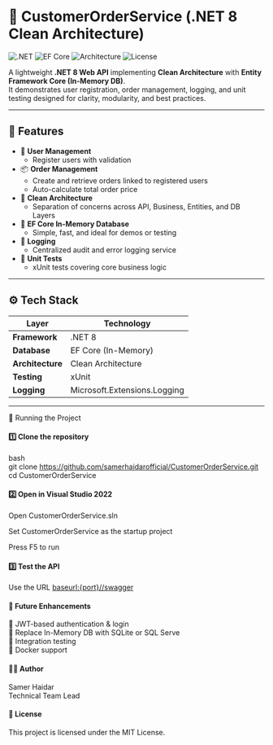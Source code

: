 # 🧩 CustomerOrderService (.NET 8 Clean Architecture)

![.NET](https://img.shields.io/badge/.NET-8.0-blue?style=flat-square)
![EF Core](https://img.shields.io/badge/EntityFrameworkCore-InMemory-green?style=flat-square)
![Architecture](https://img.shields.io/badge/Pattern-Clean%20Architecture-orange?style=flat-square)
![License](https://img.shields.io/badge/License-MIT-lightgrey?style=flat-square)

A lightweight **.NET 8 Web API** implementing **Clean Architecture** with **Entity Framework Core (In-Memory DB)**.  
It demonstrates user registration, order management, logging, and unit testing designed for clarity, modularity, and best practices.

---

## 🚀 Features

- 👤 **User Management**
  - Register users with validation
- 📦 **Order Management**
  - Create and retrieve orders linked to registered users
  - Auto-calculate total order price
- 🧠 **Clean Architecture**
  - Separation of concerns across API, Business, Entities, and DB Layers
- 🧰 **EF Core In-Memory Database**
  - Simple, fast, and ideal for demos or testing
- 🧾 **Logging**
  - Centralized audit and error logging service
- 🧪 **Unit Tests**
  - xUnit tests covering core business logic

---
## ⚙️ Tech Stack

| Layer | Technology |
|-------|-------------|
| **Framework** | .NET 8 |
| **Database** | EF Core (In-Memory) |
| **Architecture** | Clean Architecture |
| **Testing** | xUnit |
| **Logging** | Microsoft.Extensions.Logging |
---

🧩 Running the Project
#### 1️⃣ Clone the repository
bash <br>
git clone https://github.com/samerhaidarofficial/CustomerOrderService.git <br>
cd CustomerOrderService
#### 2️⃣ Open in Visual Studio 2022
Open CustomerOrderService.sln <br>

Set CustomerOrderService as the startup project <br>

Press F5 to run

#### 3️⃣ Test the API
Use the URL [baseurl:{port}//swagger](https://localhost:7262/swagger/index.html)


#### 🧰 Future Enhancements
🔐 JWT-based authentication & login <br>
🧱 Replace In-Memory DB with SQLite or SQL Serve <br>
🧪 Integration testing <br>
🐳 Docker support <br>

#### 👨‍💻 Author
Samer Haidar  <br>
Technical Team Lead

#### 📜 License
This project is licensed under the MIT License.
